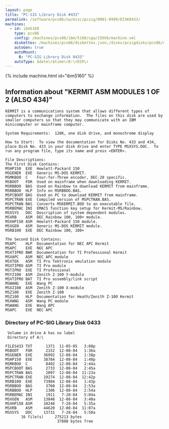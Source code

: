 ```yaml
---
layout: page
title: "PC-SIG Library Disk #433"
permalink: /software/pcx86/sw/misc/pcsig/0001-0999/DISK0433/
machines:
  - id: ibm5160
    type: pcx86
    config: /machines/pcx86/ibm/5160/cga/256kb/machine.xml
    diskettes: /machines/pcx86/diskettes.json,/disks/pcsigdisks/pcx86/diskettes.json
    autoGen: true
    autoMount:
      B: "PC-SIG Library Disk 0433"
    autoType: $date\r$time\rB:\rDIR\r
---
```


{% include machine.html id="ibm5160" %}

## Information about "KERMIT ASM MODULES 1 OF 2 (ALSO 434)"

    KERMIT is a communications system that allows different types of
    computers to exchange information.  The files on this disk are used by
    smaller computers so that they may communicate with an IBM
    minicomputer or mainframe computer.
    
    System Requirements:  128K, one disk drive, and monochrome display
    
    How to Start:  To view the documentation for Disks No. 433 and 434,
    place Disk No. 433 in your disk drive and enter TYPE MSXSYS.DOC.  To
    run any program file, type its name and press <ENTER>.
    
    File Descriptions:
    The First Disk Contains:
    MSHP150  EXE  Hewlett-Packard 150
    MSGENER  EXE  Generic MS-DOS KERMIT.
    MSMKBOO  C    Four-for-Three encoder, DEC-20 specific.
    MSBOOT   FOR  Used on mainframe when downloading KERMIT.
    MSRBBOO  BAS  Used on Rainbow to download KERMIT from mainframe.
    MSRBBOO  HLP  Info on MSRBBOO.BAS.
    MSPCBOOT BAS  Used on PC to download KERMIT from mainframe.
    MSPCTRAN EXE  Compiled version of MSPCTRAN.BAS.
    MSPCTRAN BAS  Converts MSKERMIT.BOO to an executable file.
    MSRBEMAC INI  EMACS function key setup for Kermit-MS/Rainbow.
    MSXSYS   DOC  Description of system dependent modules.
    MSXRB    ASM  DEC Rainbow 100, 100+ module.
    MSXHP150 ASM  Hewlett-Packard 150 module.
    MSXGEN   ASM  Generic MS-DOS KERMIT module.
    MSRB100  EXE  DEC Rainbow 100, 100+
    
    The Second Disk Contains:
    MSAPC    HLP  Documentation for NEC APC Kermit
    MSAPC    EXE  NEC APC
    MSXTIPRO BWR  Documentation for TI Professional Kermit
    MSXAPC   ASM  NEC APC module
    MSXTEK   ASM  TI Pro Tektronix emulation module
    MSXTIPRO ASM  TI Pro module
    MSTIPRO  EXE  TI Professional
    MSYZ100  ASM  Zenith Z-100 Y-module
    MSXTIPRO BAT  TI Pro assembly/link script
    MSWANG   EXE  Wang PC
    MSXZ100  ASM  Zenith Z-100 X-module
    MSZ100   EXE  Zenith Z-100
    MSZ100   HLP  Documentation for Heath/Zenith Z-100 Kermit
    MSXWNG   ASM  Wang PC module
    MSWANG   EXE  Wang APC
    MSAPC    EXE  NEC APC

### Directory of PC-SIG Library Disk 0433

     Volume in drive A has no label
     Directory of A:\

    FILES433 TXT      1371  11-05-85   3:08p
    MSBOOT   FOR      2152  12-08-84   1:36a
    MSGENER  EXE     36992  12-08-84   1:38p
    MSHP150  EXE     38784  12-08-84   1:40p
    MSMKBOO  C        8402  12-08-84   2:44a
    MSPCBOOT BAS      2733  12-08-84   2:45a
    MSPCTRAN BAS      2097  12-08-84  11:23a
    MSPCTRAN EXE     19274  12-08-84  12:42p
    MSRB100  EXE     73984  12-08-84   1:43p
    MSRBBOO  BAS      3760  12-08-84   2:53a
    MSRBBOO  HLP      1306  12-08-84   2:54a
    MSRBEMAC INI      1911   7-28-84   5:04a
    MSXGEN   ASM     13848  12-08-84   3:48a
    MSXHP150 ASM     10248   7-28-84   5:35a
    MSXRB    ASM     44620  12-08-84  11:07a
    MSXSYS   DOC     13731   7-28-84   5:50a
           16 file(s)     275213 bytes
                           37888 bytes free

